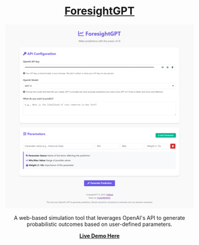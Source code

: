 <div align="center">

# [ForesightGPT](https://thatsinewave.github.io/ForesightGPT)

![Banner](https://raw.githubusercontent.com/ThatSINEWAVE/ForesightGPT/refs/heads/main/.github/SCREENSHOTS/ForesightGPT.png)

A web-based simulation tool that leverages OpenAI's API to generate probabilistic outcomes based on user-defined parameters.
 
**[Live Demo Here](https://thatsinewave.github.io/ForesightGPT)**

</div>
